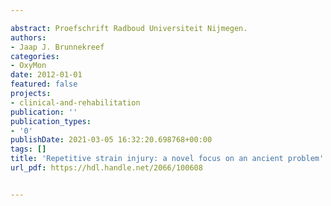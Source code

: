 ---
abstract: Proefschrift Radboud Universiteit Nijmegen.
authors:
- Jaap J. Brunnekreef
categories:
- OxyMon
date: 2012-01-01
featured: false
projects:
- clinical-and-rehabilitation
publication: ''
publication_types:
- '0'
publishDate: 2021-03-05 16:32:20.698768+00:00
tags: []
title: 'Repetitive strain injury: a novel focus on an ancient problem'
url_pdf: https://hdl.handle.net/2066/100608

---
